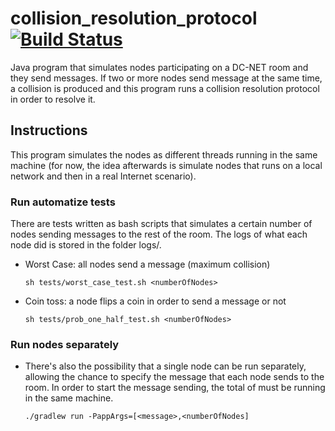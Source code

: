 # collision_resolution_protocol [![Build Status](https://travis-ci.org/niclabs/collision_resolution_protocol.svg?branch=master)](https://travis-ci.org/niclabs/collision_resolution_protocol)

Java program that simulates nodes participating on a DC-NET room and they send messages. If two or more nodes send message at the same time, a collision is produced and this program runs a collision resolution protocol in order to resolve it.

## Instructions

This program simulates the nodes as different threads running in the same machine (for now, the idea afterwards is simulate nodes that runs on a local network and then in a real Internet scenario).

### Run automatize tests

There are tests written as bash scripts that simulates a certain number of nodes sending messages to the rest of the room. The logs of what each node did is stored in the folder logs/.

* Worst Case: all nodes send a message (maximum collision)

    ```sh tests/worst_case_test.sh <numberOfNodes>```

* Coin toss: a node flips a coin in order to send a message or not

    ```sh tests/prob_one_half_test.sh <numberOfNodes>```
    
### Run nodes separately

* There's also the possibility that a single node can be run separately, allowing the chance to specify the message that each node sends to the room. In order to start the message sending, the total of <numberOfNodes> must be running in the same machine.

    ```./gradlew run -PappArgs=[<message>,<numberOfNodes]```

